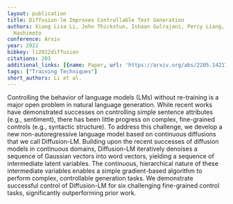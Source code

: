 ```yaml
---
layout: publication
title: Diffusion-lm Improves Controllable Text Generation
authors: Xiang Lisa Li, John Thickstun, Ishaan Gulrajani, Percy Liang, Tatsunori B.
  Hashimoto
conference: Arxiv
year: 2022
bibkey: li2022diffusion
citations: 203
additional_links: [{name: Paper, url: 'https://arxiv.org/abs/2205.14217'}]
tags: ["Training Techniques"]
short_authors: Li et al.
---
```

Controlling the behavior of language models (LMs) without re-training is a
major open problem in natural language generation. While recent works have
demonstrated successes on controlling simple sentence attributes (e.g.,
sentiment), there has been little progress on complex, fine-grained controls
(e.g., syntactic structure). To address this challenge, we develop a new
non-autoregressive language model based on continuous diffusions that we call
Diffusion-LM. Building upon the recent successes of diffusion models in
continuous domains, Diffusion-LM iteratively denoises a sequence of Gaussian
vectors into word vectors, yielding a sequence of intermediate latent
variables. The continuous, hierarchical nature of these intermediate variables
enables a simple gradient-based algorithm to perform complex, controllable
generation tasks. We demonstrate successful control of Diffusion-LM for six
challenging fine-grained control tasks, significantly outperforming prior work.